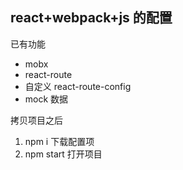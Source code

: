 ## react+webpack+js 的配置

已有功能

- mobx
- react-route
- 自定义 react-route-config
- mock 数据

拷贝项目之后

1. npm i 下载配置项
2. npm start 打开项目
